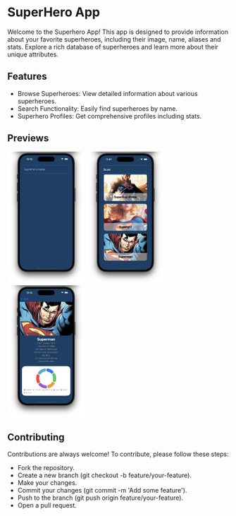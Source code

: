 
# SuperHero App

Welcome to the Superhero App! This app is designed to provide information about your favorite superheroes, including their image, name, aliases and stats. Explore a rich database of superheroes and learn more about their unique attributes.


## Features

- Browse Superheroes: View detailed information about various superheroes.
- Search Functionality: Easily find superheroes by name.
- Superhero Profiles: Get comprehensive profiles including stats.


## Previews

<p>
    <img src="https://github.com/jimmyale3102/iOS-superhero-finder/blob/main/assets/0.jpeg" height="300"/>
    <img src="https://github.com/jimmyale3102/iOS-superhero-finder/blob/main/assets/1.jpeg" height="300"/>    
    <img src="https://github.com/jimmyale3102/iOS-superhero-finder/blob/main/assets/2.jpeg" height="300"/>
</p>


## Contributing

Contributions are always welcome! To contribute, please follow these steps:

- Fork the repository.
- Create a new branch (git checkout -b feature/your-feature).
- Make your changes.
- Commit your changes (git commit -m 'Add some feature').
- Push to the branch (git push origin feature/your-feature).
- Open a pull request.

